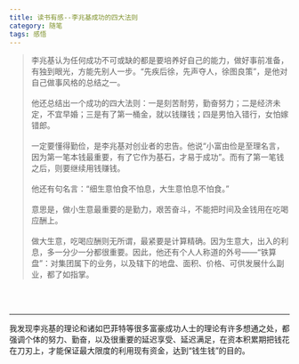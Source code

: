 ```yaml
---
title: 读书有感--李兆基成功的四大法则
category: 随笔
tags: 感悟
---
```


> 李兆基认为任何成功不可或缺的都是要培养好自己的能力，做好事前准备，有独到眼光，方能先别人一步。“先疾后徐，先声夺人，徐图良策”，是他对自己做事风格的总结之一。<br><br>
他还总结出一个成功的四大法则：一是刻苦耐劳，勤奋努力；二是经济未定，不宜早婚；三是有了第一桶金，就以钱赚钱；四是男怕入错行，女怕嫁错郎。<!--more--><br><br>
一定要懂得勤俭，是李兆基对创业者的忠告。他说“小富由俭是至理名言，因为第一笔本钱最重要，有了它作为基石，才易于成功”。而有了第一笔钱之后，则要继续用钱赚钱。<br><br>
他还有句名言：“细生意怕食不怕息，大生意怕息不怕食。”<br><br>
意思是，做小生意最重要的是勤力，艰苦奋斗，不能把时间及金钱用在吃喝应酬上。<br><br>
做大生意，吃喝应酬则无所谓，最紧要是计算精确。因为生意大，出入的利息，多一分少一分都很重要。因此，他还有个人人称道的外号——“铁算盘”：对集团属下的业务，以及辖下的地盘、面积、价格、可供发展什么副业，都了如指掌。

<br><br>

***
我发现李兆基的理论和诸如巴菲特等很多富豪成功人士的理论有许多想通之处，都强调个体的努力、勤奋，以及很重要的延迟享受、延迟满足，在资本积累期把钱花在刀刃上，才能保证最大限度的利用现有资金，达到“钱生钱”的目的。